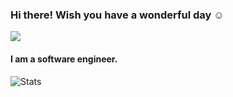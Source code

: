 ### Hi there! Wish you have a wonderful day ☺️

![](https://storage.googleapis.com/gweb-uniblog-publish-prod/original_images/Social_dino-with-hat.gif)

#### I am a software engineer. 
![Stats](https://github-readme-stats.vercel.app/api?username=duckino&show_icons=true&theme=tokyonight)

<!--
**duckino/duckino** is a ✨ _special_ ✨ repository because its `README.md` (this file) appears on your GitHub profile.

Here are some ideas to get you started:

- 🔭 I’m currently working on ...
- 🌱 I’m currently learning ...
- 👯 I’m looking to collaborate on ...
- 🤔 I’m looking for help with ...
- 💬 Ask me about ...
- 📫 How to reach me: ...
- 😄 Pronouns: ...
- ⚡ Fun fact: ...
-->
